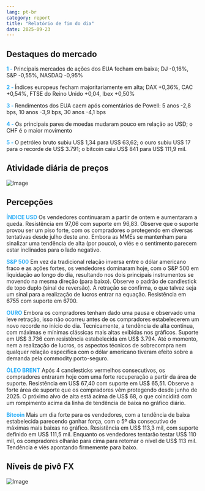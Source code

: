```yaml
---
lang: pt-br
category: report
title: "Relatório de fim do dia"
date: 2025-09-23
---
```



<h2>Destaques do mercado</h2>
<strong style="color: #2caef7;">1 - </strong> Principais mercados de ações dos EUA fecham em baixa; DJ -0,16%, S&P -0,55%, NASDAQ -0,95%

<strong style="color: #2caef7;">2 - </strong> Índices europeus fecham majoritariamente em alta; DAX +0,36%, CAC +0,54%, FTSE do Reino Unido +0,04, Ibex +0,50%

<strong style="color: #2caef7;">3 - </strong> Rendimentos dos EUA caem após comentários de Powell: 5 anos -2,8 bps, 10 anos -3,9 bps, 30 anos -4,1 bps

<strong style="color: #2caef7;">4 - </strong> Os principais pares de moedas mudaram pouco em relação ao USD; o CHF é o maior movimento

<strong style="color: #2caef7;">5 - </strong> O petróleo bruto subiu US$ 1,34 para US$ 63,62; o ouro subiu US$ 17 para o recorde de US$ 3.791; o bitcoin caiu US$ 841 para US$ 111,9 mil.




<h2>Atividade diária de preços</h2>
<img src="https://markleighedu.github.io/img/Sep-2025/23-Sep-2025/price.jpg" alt="Image"/>

<h2>Percepções</h2>
<strong style="color: #2caef7;">ÍNDICE USD</strong> Os vendedores continuaram a partir de ontem e aumentaram a queda. Resistência em 97,06 com suporte em 96,83. Observe que o suporte provou ser um piso forte, com os compradores o protegendo em diversas tentativas desde julho deste ano. Embora as MMEs se mantenham para sinalizar uma tendência de alta (por pouco), o viés e o sentimento parecem estar inclinados para o lado negativo.

<strong style="color: #2caef7;">S&P 500</strong> Em vez da tradicional relação inversa entre o dólar americano fraco e as ações fortes, os vendedores dominaram hoje, com o S&P 500 em liquidação ao longo do dia, resultando nos dois principais instrumentos se movendo na mesma direção (para baixo). Observe o padrão de candlestick de topo duplo (sinal de reversão). A retração se confirma, o que talvez seja um sinal para a realização de lucros entrar na equação. Resistência em 6755 com suporte em 6700.

<strong style="color: #2caef7;">OURO</strong> Embora os compradores tenham dado uma pausa e observado uma leve retração, isso não ocorreu antes de os compradores estabelecerem um novo recorde no início do dia. Tecnicamente, a tendência de alta continua, com máximas e mínimas clássicas mais altas exibidas nos gráficos. Suporte em US$ 3.736 com resistência estabelecida em US$ 3.794. Até o momento, nem a realização de lucros, os aspectos técnicos de sobrecompra nem qualquer relação específica com o dólar americano tiveram efeito sobre a demanda pela commodity porto-seguro.

<strong style="color: #2caef7;">ÓLEO BRENT</strong> Após 4 candlesticks vermelhos consecutivos, os compradores entraram hoje com uma forte recuperação a partir da área de suporte. Resistência em US$ 67,40 com suporte em US$ 65,51. Observe a forte área de suporte que os compradores vêm protegendo desde junho de 2025. O próximo alvo de alta está acima de US$ 68, o que coincidirá com um rompimento acima da linha de tendência de baixa no gráfico diário.

<strong style="color: #2caef7;">Bitcoin</strong> Mais um dia forte para os vendedores, com a tendência de baixa estabelecida parecendo ganhar força, com o 5º dia consecutivo de máximas mais baixas no gráfico. Resistência em US$ 113,3 mil, com suporte definido em US$ 111,5 mil. Enquanto os vendedores tentarão testar US$ 110 mil, os compradores olharão para cima para retomar o nível de US$ 113 mil. Tendência e viés apontando firmemente para baixo.



<h2>Níveis de pivô FX</h2>
<img src="https://markleighedu.github.io/img/Sep-2025/23-Sep-2025/pivot.jpg" alt="Image"/>